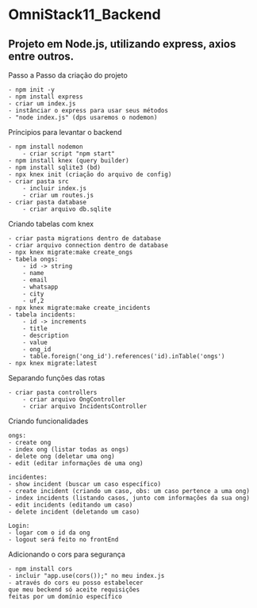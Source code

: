 # OmniStack11_Backend
## Projeto em Node.js, utilizando express, axios entre outros. 

Passo a Passo da criação do projeto

    - npm init -y
    - npm install express
    - criar um index.js
    - instânciar o express para usar seus métodos
    - "node index.js" (dps usaremos o nodemon)

Príncipios para levantar o backend

    - npm install nodemon
        - criar script "npm start"
    - npm install knex (query builder)
    - npm install sqlite3 (bd)
    - npx knex init (criação do arquivo de config)
    - criar pasta src
        - incluir index.js
        - criar um routes.js
    - criar pasta database 
        - criar arquivo db.sqlite

Criando tabelas com knex

    - criar pasta migrations dentro de database
    - criar arquivo connection dentro de database
    - npx knex migrate:make create_ongs 
    - tabela ongs: 
        - id -> string
        - name
        - email
        - whatsapp
        - city
        - uf,2
    - npx knex migrate:make create_incidents 
    - tabela incidents: 
        - id -> increments
        - title
        - description
        - value
        - ong_id
        - table.foreign('ong_id').references('id).inTable('ongs')
    - npx knex migrate:latest

Separando funções das rotas

    - criar pasta controllers
        - criar arquivo OngController
        - criar arquivo IncidentsController

Criando funcionalidades

    ongs:
    - create ong
    - index ong (listar todas as ongs)
    - delete ong (deletar uma ong)
    - edit (editar informações de uma ong)

    incidentes:
    - show incident (buscar um caso específico)
    - create incident (criando um caso, obs: um caso pertence a uma ong)
    - index incidents (listando casos, junto com informações da sua ong)
    - edit incidents (editando um caso)
    - delete incident (deletando um caso)

    Login:
    - logar com o id da ong
    - logout será feito no frontEnd

Adicionando o cors para segurança

    - npm install cors
    - incluir "app.use(cors());" no meu index.js
    - através do cors eu posso estabelecer 
    que meu beckend só aceite requisições 
    feitas por um domínio específico



        

